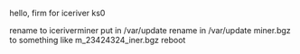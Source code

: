hello, firm for iceriver ks0

rename to iceriverminer
put in /var/update
rename in /var/update miner.bgz to something like m_23424324_iner.bgz
reboot
